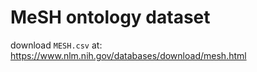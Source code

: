 # MeSH ontology dataset
download `MESH.csv` at: https://www.nlm.nih.gov/databases/download/mesh.html
